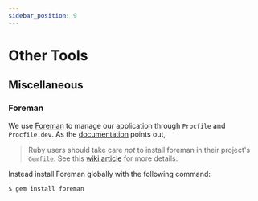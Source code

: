 ```yaml
---
sidebar_position: 9
---
```


# Other Tools

## Miscellaneous

### Foreman

We use [Foreman](https://github.com/ddollar/foreman) to manage our application
through `Procfile` and `Procfile.dev`. As the
[documentation](https://github.com/ddollar/foreman/blob/master/README.md) points
out,

> Ruby users should take care _not_ to install foreman in their project's
> `Gemfile`. See this
> [wiki article](https://github.com/ddollar/foreman/wiki/Don't-Bundle-Foreman)
> for more details.

Instead install Foreman globally with the following command:

```sh
$ gem install foreman
```
